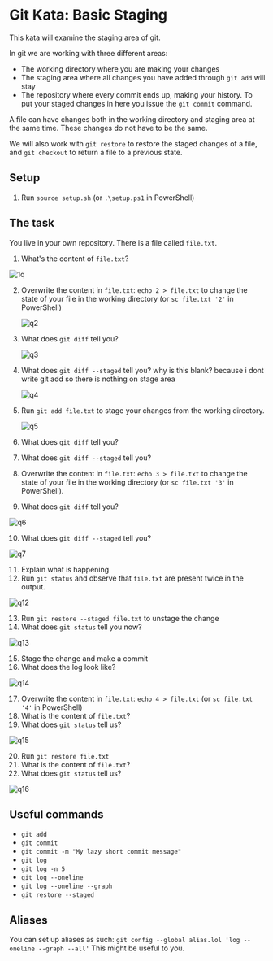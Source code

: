 # Git Kata: Basic Staging

This kata will examine the staging area of git.

In git we are working with three different areas:

* The working directory where you are making your changes
* The staging area where all changes you have added through `git add` will stay
* The repository where every commit ends up, making your history. To put your staged changes in here you issue the `git commit` command.

A file can have changes both in the working directory and staging area at the same time.
These changes do not have to be the same.

We will also work with `git restore` to restore the staged changes of a file, and `git checkout` to return a file to a previous state.

## Setup

1. Run `source setup.sh` (or `.\setup.ps1` in PowerShell)

## The task

You live in your own repository. There is a file called `file.txt`.

1. What's the content of `file.txt`?
   
  ![1q](https://github.com/NesrinAbuMnezel/basic-staging/assets/95749191/95388fc3-0710-4d2e-85aa-5bc7806e7679)

2. Overwrite the content in `file.txt`: `echo 2 > file.txt` to change the state of your file in the working directory (or `sc file.txt '2'` in PowerShell)
   
   ![q2](https://github.com/NesrinAbuMnezel/basic-staging/assets/95749191/b7b77367-dc4f-4b2b-8108-17c0a2077be2)

3. What does `git diff` tell you?
   
   ![q3](https://github.com/NesrinAbuMnezel/basic-staging/assets/95749191/1c372879-87bc-4d11-bb48-531c368e9f8a)

4. What does `git diff --staged` tell you? why is this blank? because i dont write git add so there is nothing on stage area
   
   ![q4](https://github.com/NesrinAbuMnezel/basic-staging/assets/95749191/54a1f6a3-ef89-48a9-9142-8584259271a6)

5. Run `git add file.txt` to stage your changes from the working directory.
    
   ![q5](https://github.com/NesrinAbuMnezel/basic-staging/assets/95749191/edb95907-affc-4cd2-9f06-4feec11427a3)

6. What does `git diff` tell you?
7. What does `git diff --staged` tell you?
8. Overwrite the content in `file.txt`: `echo 3 > file.txt` to change the state of your file in the working directory (or `sc file.txt '3'` in PowerShell).
9. What does `git diff` tell you?
    
  ![q6](https://github.com/NesrinAbuMnezel/basic-staging/assets/95749191/98cff215-e463-4313-9c96-af196647ba5e)

10. What does `git diff --staged` tell you?
    
  ![q7](https://github.com/NesrinAbuMnezel/basic-staging/assets/95749191/c6bfc078-88dd-40d1-a3cf-b1836d45711d)

11. Explain what is happening
12. Run `git status` and observe that `file.txt` are present twice in the output.
    
  ![q12](https://github.com/NesrinAbuMnezel/basic-staging/assets/95749191/2508fc0b-74eb-479b-9b32-ce640f4a67a5)

13. Run `git restore --staged file.txt` to unstage the change
14. What does `git status` tell you now?
    
  ![q13](https://github.com/NesrinAbuMnezel/basic-staging/assets/95749191/74f47e03-101a-4fe5-ae53-d9d9a01211b6)

15. Stage the change and make a commit
16. What does the log look like?
    
  ![q14](https://github.com/NesrinAbuMnezel/basic-staging/assets/95749191/ca762226-fc53-4df6-ba6d-8931912075b8)

17. Overwrite the content in `file.txt`: `echo 4 > file.txt` (or `sc file.txt '4'` in PowerShell)
18. What is the content of `file.txt`?
19. What does `git status` tell us?
    
  ![q15](https://github.com/NesrinAbuMnezel/basic-staging/assets/95749191/9906c85c-bfa1-46eb-a737-078f415fab70)

20. Run `git restore file.txt`
21. What is the content of `file.txt`?
22. What does `git status` tell us?
    
  ![q16](https://github.com/NesrinAbuMnezel/basic-staging/assets/95749191/a6b1cc93-7e69-4faa-8bf8-fddd79a8de1e)

## Useful commands

- `git add`
- `git commit`
- `git commit -m "My lazy short commit message"`
- `git log`
- `git log -n 5`
- `git log --oneline`
- `git log --oneline --graph`
- `git restore --staged`

## Aliases

You can set up aliases as such:
`git config --global alias.lol 'log --oneline --graph --all'`
This might be useful to you.
